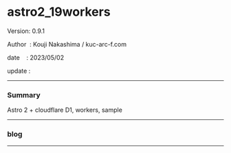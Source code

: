 ﻿# astro2_19workers

 Version: 0.9.1

 Author  : Kouji Nakashima / kuc-arc-f.com

 date    : 2023/05/02

 update  : 

***
### Summary

Astro 2 + cloudflare D1, workers, sample

***
### blog 

***

